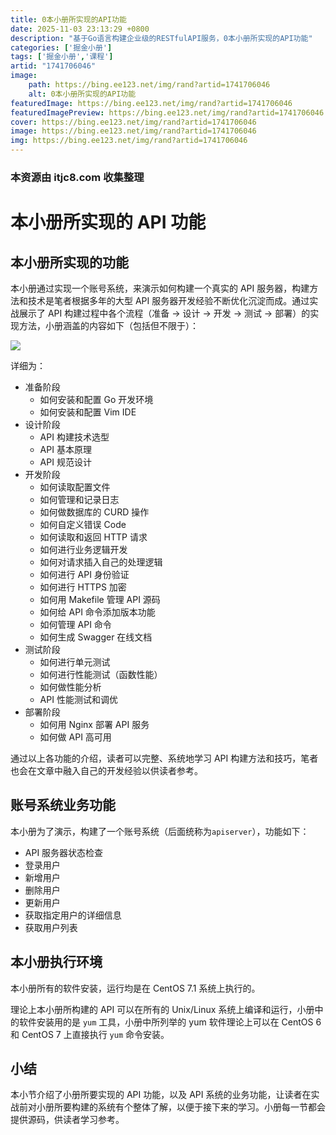 ```yaml
---
title: 0本小册所实现的API功能
date: 2025-11-03 23:13:29 +0800
description: "基于Go语言构建企业级的RESTfulAPI服务，0本小册所实现的API功能"
categories: ['掘金小册']
tags: ['掘金小册','课程']
artid: "1741706046"
image:
    path: https://bing.ee123.net/img/rand?artid=1741706046
    alt: 0本小册所实现的API功能
featuredImage: https://bing.ee123.net/img/rand?artid=1741706046
featuredImagePreview: https://bing.ee123.net/img/rand?artid=1741706046
cover: https://bing.ee123.net/img/rand?artid=1741706046
image: https://bing.ee123.net/img/rand?artid=1741706046
img: https://bing.ee123.net/img/rand?artid=1741706046
---
```


### 本资源由 itjc8.com 收集整理
# 本小册所实现的 API 功能

## 本小册所实现的功能

本小册通过实现一个账号系统，来演示如何构建一个真实的 API 服务器，构建方法和技术是笔者根据多年的大型 API 服务器开发经验不断优化沉淀而成。通过实战展示了 API 构建过程中各个流程（准备 -> 设计 -> 开发 -> 测试 -> 部署）的实现方法，小册涵盖的内容如下（包括但不限于）：

![](https://user-gold-cdn.xitu.io/2018/6/7/163d80b52d60ef11?w=1938&h=1292&f=png&s=202203)

详细为：

+ 准备阶段
	+ 如何安装和配置 Go 开发环境
	+ 如何安装和配置 Vim IDE
+ 设计阶段
	+ API 构建技术选型
	+ API 基本原理
	+ API 规范设计
+ 开发阶段
	+ 如何读取配置文件
	+ 如何管理和记录日志
	+ 如何做数据库的 CURD 操作
	+ 如何自定义错误 Code
	+ 如何读取和返回 HTTP 请求
	+ 如何进行业务逻辑开发
	+ 如何对请求插入自己的处理逻辑
	+ 如何进行 API 身份验证
	+ 如何进行 HTTPS 加密
	+ 如何用 Makefile 管理 API 源码
	+ 如何给 API 命令添加版本功能
	+ 如何管理 API 命令
	+ 如何生成 Swagger 在线文档
+ 测试阶段
	+ 如何进行单元测试
	+ 如何进行性能测试（函数性能）
	+ 如何做性能分析
	+ API 性能测试和调优
+ 部署阶段
	+ 如何用 Nginx 部署 API 服务
	+ 如何做 API 高可用

通过以上各功能的介绍，读者可以完整、系统地学习 API 构建方法和技巧，笔者也会在文章中融入自己的开发经验以供读者参考。

## 账号系统业务功能

本小册为了演示，构建了一个账号系统（后面统称为`apiserver`），功能如下：

+ API 服务器状态检查
+ 登录用户
+ 新增用户
+ 删除用户
+ 更新用户
+ 获取指定用户的详细信息
+ 获取用户列表

## 本小册执行环境

本小册所有的软件安装，运行均是在 CentOS 7.1 系统上执行的。

理论上本小册所构建的 API 可以在所有的 Unix/Linux 系统上编译和运行，小册中的软件安装用的是 `yum` 工具，小册中所列举的 yum 软件理论上可以在 CentOS 6 和 CentOS 7 上直接执行 `yum` 命令安装。

## 小结

本小节介绍了小册所要实现的 API 功能，以及 API 系统的业务功能，让读者在实战前对小册所要构建的系统有个整体了解，以便于接下来的学习。小册每一节都会提供源码，供读者学习参考。